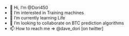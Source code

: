 - 👋 Hi, I’m @Dori450
- 👀 I’m interested in Training machines
- 🌱 I’m currently learning Life
- 💞️ I’m looking to collaborate on BTC prediction algorithms
- 📫 How to reach me => @dave_dori [on twitter]


